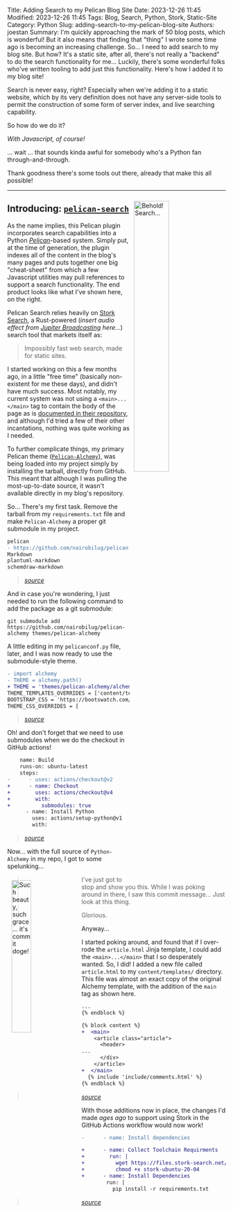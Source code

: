 Title: Adding Search to my Pelican Blog Site
Date: 2023-12-26 11:45
Modified: 2023-12-26 11:45
Tags: Blog, Search, Python, Stork, Static-Site
Category: Python
Slug: adding-search-to-my-pelican-blog-site
Authors: joestan
Summary: I'm quickly approaching the mark of 50 blog posts, which is wonderful! But it also means that finding that "thing" I wrote some time ago is becoming an increasing challenge. So... I need to add search to my blog site. But how? It's a static site, after all, there's not really a "backend" to do the search functionality for me... Luckily, there's some wonderful folks who've written tooling to add just this functionality. Here's how I added it to my blog site!

Search is never easy, right? Especially when we're adding it to a static website, which by its very definition does not have any server-side tools to
permit the construction of some form of server index, and live searching capability.

So how do we do it?

*With Javascript, of course!*

... wait ... that sounds kinda awful for somebody who's a Python fan through-and-through.

Thank goodness there's some tools out there, already that make this all possible!

---

<img src="{attach}/images/stanley-solutions-blog-search.png" style="width: 40%; margin: 10px;" alt="Behold! Search..." align="right">

## Introducing: [`pelican-search`](https://pypi.org/project/pelican-search/)

As the name implies, this Pelican plugin incorporates search capabilities into a Python [*Pelican*](https://getpelican.com/)-based system. Simply put,
at the time of generation, the plugin indexes all of the content in the blog's many pages and puts together one big "cheat-sheet" from which a few Javascript
utilities may pull references to support a search functionality. The end product looks like what I've shown here, on the right.

Pelican Search relies heavily on [Stork Search](https://stork-search.net/), a Rust-powered
(*insert audio effect from [Jupiter Broadcasting](https://www.jupiterbroadcasting.com/) here...*) search tool that markets itself as:

> Impossibly fast web search, made for static sites.

I started working on this a few months ago, in a little "free time" (basically non-existent for me these days), and didn't have much success.
Most notably, my current system was not using a `<main>...</main>` tag to contain the body of the page as is
[documented in their repository](https://github.com/pelican-plugins/search?tab=readme-ov-file#stork-html-selector), and although I'd tried a few of their
other incantations, nothing was quite working as I needed.

To further complicate things, my primary Pelican theme ([`Pelican-Alchemy`](https://github.com/nairobilug/pelican-alchemy/tree/master)), was being loaded
into my project simply by installing the tarball, directly from GitHub. This meant that although I was pulling the most-up-to-date source, it wasn't
available directly in my blog's repository.

So... There's my first task. Remove the tarball from my `requirements.txt` file and make `Pelican-Alchemy` a proper git submodule in my project.

```diff
pelican
- https://github.com/nairobilug/pelican-alchemy/tarball/master
Markdown
plantuml-markdown
schemdraw-markdown
```

> [*source*](https://github.com/engineerjoe440/stanley-solutions-blog/commit/69ec5d9c17c009db95154cde95855c096c469232#diff-4d7c51b1efe9043e44439a949dfd92e5827321b34082903477fd04876edb7552L2)

And in case you're wondering, I just needed to run the following command to add the package as a git submodule:

```shell
git submodule add https://github.com/nairobilug/pelican-alchemy themes/pelican-alchemy
```

A little editing in my `pelicanconf.py` file, later, and I was now ready to use the submodule-style theme.

```diff
- import alchemy
- THEME = alchemy.path()
+ THEME = 'themes/pelican-alchemy/alchemy'
THEME_TEMPLATES_OVERRIDES = ['content/templates']
BOOTSTRAP_CSS = 'https://bootswatch.com/4/darkly/bootstrap.css'
THEME_CSS_OVERRIDES = [
```

> [*source*](https://github.com/engineerjoe440/stanley-solutions-blog/commit/69ec5d9c17c009db95154cde95855c096c469232#diff-d65cf0288f1d9a86915f40ad4e588bbbb59fd7b1f932ea9beaa39927e3bcf18c)

Oh! and don't forget that we need to use submodules when we do the checkout in GitHub actions!

```diff
    name: Build
    runs-on: ubuntu-latest
    steps:
-      - uses: actions/checkout@v2
+      - name: Checkout
+        uses: actions/checkout@v4
+        with:
+          submodules: true
      - name: Install Python
        uses: actions/setup-python@v1
        with:
```

> [*source*](https://github.com/engineerjoe440/stanley-solutions-blog/commit/69ec5d9c17c009db95154cde95855c096c469232#diff-38c69d4be1b4265f1a6d512ddf513406b8ab04ce80c69d55c88bb945f5e0aa49)

Now... with the full source of `Python-Alchemy` in my repo, I got to some spelunking...

<img src="{attach}/images/commit-doge-such-wow.png" style="width: 30%; margin: 10px;" alt="Such beauty, such grace... it's commit doge!" align="left">

> I've just got to stop and show you this. While I was poking around in there, I saw this commit message... Just look at this thing.
>
> Glorious.

Anyway...

I started poking around, and found that if I over-rode the `article.html` Jinja template, I could add the `<main>...</main>` that I so
desperately wanted. So, I did! I added a new file called `article.html` to my `content/templates/` directory. This file was almost an
exact copy of the original Alchemy template, with the addition of the `main` tag as shown here.

```diff
...
{% endblock %}

{% block content %}
+  <main>
    <article class="article">
      <header>
...
      </div>
    </article>
+  </main>
  {% include 'include/comments.html' %}
{% endblock %}
```

> [*source*](https://github.com/engineerjoe440/stanley-solutions-blog/commit/69ec5d9c17c009db95154cde95855c096c469232#diff-6b66599ff6ea4101dd39c64fe73d90e190fea2325620fc0ea1dbb477f12a6b4b)

With those additions now in place, the changes I'd made *ages ago* to support using Stork in the GitHub Actions workflow would now work!

```diff
-      - name: Install dependencies

+      - name: Collect Toolchain Requirments
+        run: |
+          wget https://files.stork-search.net/releases/v1.6.0/stork-ubuntu-20-04
+          chmod +x stork-ubuntu-20-04
+      - name: Install Dependencies
        run: |
          pip install -r requirements.txt
```

> [*source*](https://github.com/engineerjoe440/stanley-solutions-blog/commit/63aa1174389e90212a8fad25407fbdc769129a95#diff-38c69d4be1b4265f1a6d512ddf513406b8ab04ce80c69d55c88bb945f5e0aa49)
